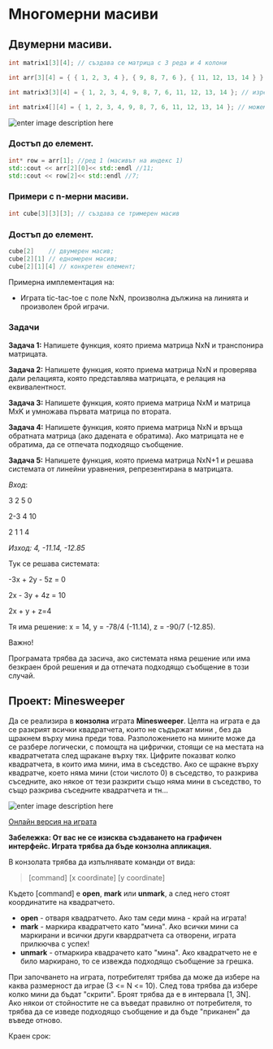 
# Многомерни масиви

## Двумерни масиви.

   ```c++
int matrix1[3][4]; // създава се матрица с 3 реда и 4 колони

int arr[3][4] = { { 1, 2, 3, 4 }, { 9, 8, 7, 6 }, { 11, 12, 13, 14 } }; // изреждаме редовете

int matrix3[3][4] = { 1, 2, 3, 4, 9, 8, 7, 6, 11, 12, 13, 14 }; // изреждаме елементите

int matrix4[][4] = { 1, 2, 3, 4, 9, 8, 7, 6, 11, 12, 13, 14 }; // можем да изпуснем най-лявата спецификация на дължина

```

![enter image description here](https://i.ibb.co/XbMWhW8/im.png)
### Достъп до елемент.

 ```c++
 int* row = arr[1]; //ред 1 (масивът на индекс 1)
 std::cout << arr[2][0]<< std::endl //11;
 std::cout << row[2]<< std::endl //7;
```

### Примери с n-мерни масиви.

 ```c++
 int cube[3][3][3]; // създава се тримерен масив  
```
 ### Достъп до елемент.

 ```c++
 cube[2]    // двумерен масив;
 cube[2][1] // едномерен масив;
 cube[2][1][4] // конкретен елемент;

```


Примерна имплементация на:

 - Играта tic-tac-toe с поле NxN, произволна дължина на линията и произволен брой играчи.

<h3>Задачи</h3>


**Задача 1:** Напишете функция, която приема матрица NxN и транспонира матрицата.

**Задача 2:**  Напишете функция, която приема матрица NxN и проверява дали релацията, която представлява матрицата, е релация на еквивалентност.

**Задача 3:**  Напишете функция, която приема матрица NxM и матрица MxK и умножава първата матрица по втората.

**Задача 4:**  Напишете функция, която приема матрица NxN и връща обратната матрица (ако дадената е обратима). Ако матрицата не е обратима, да се отпечата подходящо съобщение.

**Задача 5:**  Напишете функция, която приема матрица NxN+1 и решава системата от линейни уравнения, репрезентирана в матрицата.


*Вход*: 

3 2 5 0

2-3 4 10

2 1 1 4

*Изход: 4, -11.14, -12.85*

Тук се решава системата:

-3x + 2y - 5z = 0

2x - 3y + 4z = 10

2x + y + z=4

Тя има решение: x = 14, y = -78/4 (-11.14), z = -90/7 (-12.85).

Важно! 

Програмата трябва да засича, ако системата няма решение или има безкраен брой решения и да отпечата подходящо съобщение в този случай.


## Проект: Мinesweeper

Да се реализира в **конзолна** играта  **Мinesweeper**.
Целта на играта е да се разкрият всички квадратчета, които не съдържат мини , без да щракнем върху мина преди това. Разположението на мините може да се разбере логически, с помощта на цифрички, стоящи се на местата на квадратчетата след щракане върху тях. Цифрите показват колко квадратчета, в които има мини, има в съседство. Ако се щракне върху квадратче, което няма мини (стои числото 0)  в съседство, то разкрива съседните, ако някое от тези разкрити също няма мини в съседство, то също разкрива съседните квадратчета и тн...

![enter image description here](https://i.ibb.co/F4YY0ST/beginner.png)

[Онлайн версия на играта](http://minesweeperonline.com/#)


**Забележка: От вас не се изисква създаването на графичен интерфейс. Играта трябва да бъде конзолна апликация.**

В конзолата трябва да изпълнявате команди от вида:

> [command] [x coordinate] [y coordinate]

Където [command] е **open**, **mark** или **unmark**, а след него стоят координатите на квадратчето.

 - **open** - отваря квадратчето. Ако там седи мина - край на играта!
 - **mark** - маркира квадратчето като "мина". Ако всички мини са маркирани
   и всички други квардратчета са отворени, играта прилкючва с успех!
 - **unmark** - отмаркира квадрачето като "мина". Ако квадратчето не е било
   маркирано, то се извежда подходящо съобщение за грешка.

При започването на играта, потребителят трябва да може да избере на каква размерност да играе (3 <= N <= 10). След това трябва да избере колко мини да бъдат "скрити".
Броят трябва да е в интервала [1, 3N]. Ако някои от стойностите не са въведат правилно от потребителя, то трябва да се изведе подходящо съобщение и да бъде "приканен" да въведе отново.

Краен срок: 
